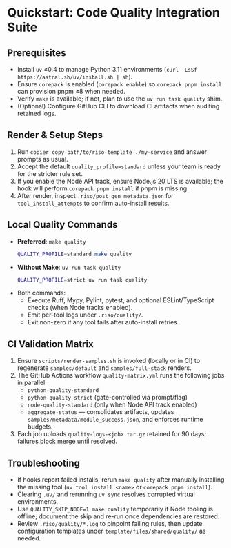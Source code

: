 # Quickstart: Code Quality Integration Suite

## Prerequisites
- Install `uv` ≥0.4 to manage Python 3.11 environments (`curl -LsSf https://astral.sh/uv/install.sh | sh`).
- Ensure `corepack` is enabled (`corepack enable`) so `corepack pnpm install` can provision pnpm ≥8 when needed.
- Verify `make` is available; if not, plan to use the `uv run task quality` shim.
- (Optional) Configure GitHub CLI to download CI artifacts when auditing retained logs.

## Render & Setup Steps
1. Run `copier copy path/to/riso-template ./my-service` and answer prompts as usual.
2. Accept the default `quality_profile=standard` unless your team is ready for the stricter rule set.
3. If you enable the Node API track, ensure Node.js 20 LTS is available; the hook will perform `corepack pnpm install` if pnpm is missing.
4. After render, inspect `.riso/post_gen_metadata.json` for `tool_install_attempts` to confirm auto-install results.

## Local Quality Commands
- **Preferred**: `make quality`
  ```bash
  QUALITY_PROFILE=standard make quality
  ```
- **Without Make**: `uv run task quality`
  ```bash
  QUALITY_PROFILE=strict uv run task quality
  ```
- Both commands:
  - Execute Ruff, Mypy, Pylint, pytest, and optional ESLint/TypeScript checks (when Node tracks enabled).
  - Emit per-tool logs under `.riso/quality/`.
  - Exit non-zero if any tool fails after auto-install retries.

## CI Validation Matrix
1. Ensure `scripts/render-samples.sh` is invoked (locally or in CI) to regenerate `samples/default` and `samples/full-stack` renders.
2. The GitHub Actions workflow `quality-matrix.yml` runs the following jobs in parallel:
   - `python-quality-standard`
   - `python-quality-strict` (gate-controlled via prompt/flag)
   - `node-quality-standard` (only when Node API track enabled)
   - `aggregate-status` — consolidates artifacts, updates `samples/metadata/module_success.json`, and enforces runtime budgets.
3. Each job uploads `quality-logs-<job>.tar.gz` retained for 90 days; failures block merge until resolved.

## Troubleshooting
- If hooks report failed installs, rerun `make quality` after manually installing the missing tool (`uv tool install <name>` or `corepack pnpm install`).
- Clearing `.uv/` and rerunning `uv sync` resolves corrupted virtual environments.
- Use `QUALITY_SKIP_NODE=1 make quality` temporarily if Node tooling is offline; document the skip and re-run once dependencies are restored.
- Review `.riso/quality/*.log` to pinpoint failing rules, then update configuration templates under `template/files/shared/quality/` as needed.
